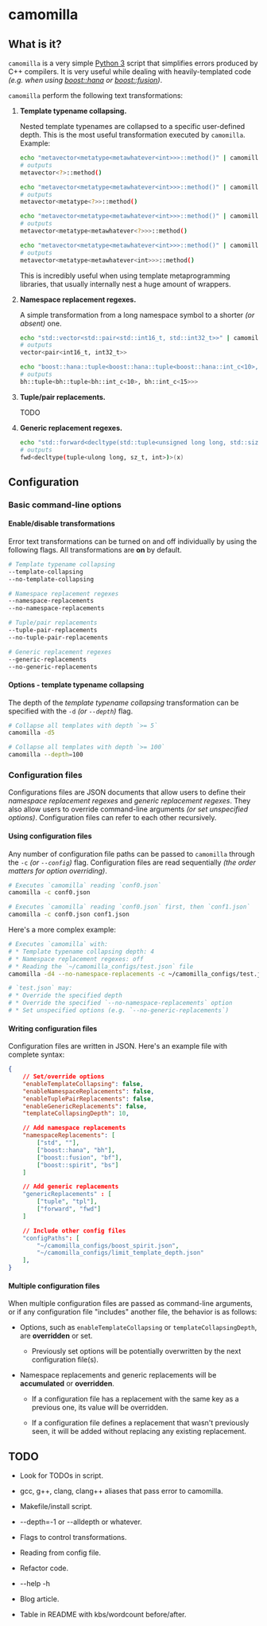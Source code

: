# camomilla





## What is it?

`camomilla` is a very simple [Python 3](http://python.org) script that simplifies errors produced by C++ compilers. It is very useful while dealing with heavily-templated code *(e.g. when using [boost::hana](http://www.boost.org/doc/libs/1_61_0/libs/hana/doc/html/index.html) or [boost::fusion](http://www.boost.org/doc/libs/1_61_0/libs/fusion/doc/html/))*.

`camomilla` perform the following text transformations:

1. **Template typename collapsing.**

    Nested template typenames are collapsed to a specific user-defined depth. This is the most useful transformation executed by `camomilla`. Example:

    ```bash
    echo "metavector<metatype<metawhatever<int>>>::method()" | camomilla -d0
    # outputs
    metavector<?>::method()

    echo "metavector<metatype<metawhatever<int>>>::method()" | camomilla -d1
    # outputs
    metavector<metatype<?>>::method()

    echo "metavector<metatype<metawhatever<int>>>::method()" | camomilla -d2
    # outputs
    metavector<metatype<metawhatever<?>>>::method()

    echo "metavector<metatype<metawhatever<int>>>::method()" | camomilla -d3
    # outputs
    metavector<metatype<metawhatever<int>>>::method()
    ```

    This is incredibly useful when using template metaprogramming libraries, that usually internally nest a huge amount of wrappers.

2. **Namespace replacement regexes.**

    A simple transformation from a long namespace symbol to a shorter *(or absent)* one.

    ```bash
    echo "std::vector<std::pair<std::int16_t, std::int32_t>>" | camomilla --depth=100
    # outputs
    vector<pair<int16_t, int32_t>>

    echo "boost::hana::tuple<boost::hana::tuple<boost::hana::int_c<10>, boost::hana::int_c<15>>>" | camomilla -d100
    # outputs
    bh::tuple<bh::tuple<bh::int_c<10>, bh::int_c<15>>>
    ```

3. **Tuple/pair replacements.**

    TODO

4. **Generic replacement regexes.**

    ```bash
    echo "std::forward<decltype(std::tuple<unsigned long long, std::size_t, int>)>(x)" | camomilla -d100
    # outputs
    fwd<decltype(tuple<ulong long, sz_t, int>)>(x)
    ```





## Configuration

### Basic command-line options

#### Enable/disable transformations

Error text transformations can be turned on and off individually by using the following flags. All transformations are **on** by default.

```bash
# Template typename collapsing
--template-collapsing
--no-template-collapsing

# Namespace replacement regexes
--namespace-replacements
--no-namespace-replacements

# Tuple/pair replacements
--tuple-pair-replacements
--no-tuple-pair-replacements

# Generic replacement regexes
--generic-replacements
--no-generic-replacements
```

#### Options - template typename collapsing

The depth of the *template typename collapsing* transformation can be specified with the `-d` *(or `--depth`)* flag.

```bash
# Collapse all templates with depth `>= 5`
camomilla -d5

# Collapse all templates with depth `>= 100`
camomilla --depth=100
```




### Configuration files

Configurations files are JSON documents that allow users to define their *namespace replacement regexes* and *generic replacement regexes*. They also allow users to override command-line arguments *(or set unspecified options)*. Configuration files can refer to each other recursively.

#### Using configuration files

Any number of configuration file paths can be passed to `camomilla` through the `-c` *(or `--config`)* flag. Configuration files are read sequentially *(the order matters for option overriding)*.

```bash
# Executes `camomilla` reading `conf0.json`
camomilla -c conf0.json

# Executes `camomilla` reading `conf0.json` first, then `conf1.json`
camomilla -c conf0.json conf1.json
```

Here's a more complex example:

```bash
# Executes `camomilla` with:
# * Template typename collapsing depth: 4
# * Namespace replacement regexes: off
# * Reading the `~/camomilla_configs/test.json` file
camomilla -d4 --no-namespace-replacements -c ~/camomilla_configs/test.json

# `test.json` may:
# * Override the specified depth
# * Override the specified `--no-namespace-replacements` option
# * Set unspecified options (e.g. `--no-generic-replacements`)
```

#### Writing configuration files

Configuration files are written in JSON. Here's an example file with complete syntax:

```json
{
    // Set/override options
    "enableTemplateCollapsing": false,
    "enableNamespaceReplacements": false,
    "enableTuplePairReplacements": false,
    "enableGenericReplacements": false,
    "templateCollapsingDepth": 10,

    // Add namespace replacements
    "namespaceReplacements": [
        ["std", ""],
        ["boost::hana", "bh"],
        ["boost::fusion", "bf"],
        ["boost::spirit", "bs"]
    ]

    // Add generic replacements
    "genericReplacements" : [
        ["tuple", "tpl"],
        ["forward", "fwd"]
    ]

    // Include other config files
    "configPaths": [
        "~/camomilla_configs/boost_spirit.json",
        "~/camomilla_configs/limit_template_depth.json"
    ],
}
```

#### Multiple configuration files

When multiple configuration files are passed as command-line arguments, or if any configuration file "includes" another file, the behavior is as follows:

* Options, such as `enableTemplateCollapsing` or `templateCollapsingDepth`, are **overridden** or set.

    * Previously set options will be potentially overwritten by the next configuration file(s).

* Namespace replacements and generic replacements will be **accumulated** or **overridden**.

    * If a configuration file has a replacement with the same key as a previous one, its value will be overridden.

    * If a configuration file defines a replacement that wasn't previously seen, it will be added without replacing any existing replacement.


## TODO

* Look for TODOs in script.

* gcc, g++, clang, clang++ aliases that pass error to camomilla.

* Makefile/install script.

* --depth=-1 or --alldepth or whatever.

* Flags to control transformations.

* Reading from config file.

* Refactor code.

* --help -h

* Blog article.

* Table in README with kbs/wordcount before/after.
